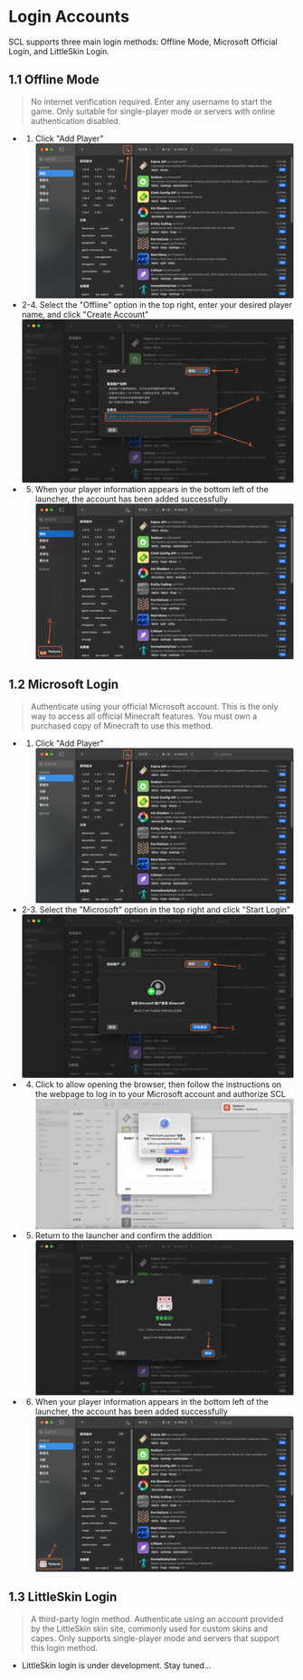 # Login Accounts
SCL supports three main login methods: Offline Mode, Microsoft Official Login, and LittleSkin Login.

## 1.1 Offline Mode
> No internet verification required. Enter any username to start the game. Only suitable for single-player mode or servers with online authentication disabled.
- 1. Click "Add Player"
![1-1_1](../../resources/register/1-1_1.png)
- 2-4. Select the "Offline" option in the top right, enter your desired player name, and click "Create Account"
![1-1_2](../../resources/register/1-1_2.png)  
- 5. When your player information appears in the bottom left of the launcher, the account has been added successfully
![1-1_3](../../resources/register/1-1_3.png)

## 1.2 Microsoft Login
> Authenticate using your official Microsoft account. This is the only way to access all official Minecraft features. You must own a purchased copy of Minecraft to use this method.
- 1. Click "Add Player"
![1-2_1_reuse](../../resources/register/1-1_1.png)
- 2-3. Select the "Microsoft" option in the top right and click "Start Login"
![1-2_2](../../resources/register/1-2_2.png)
- 4. Click to allow opening the browser, then follow the instructions on the webpage to log in to your Microsoft account and authorize SCL
![1-2_3](../../resources/register/1-2_3.png)
- 5. Return to the launcher and confirm the addition
![1-2_4](../../resources/register/1-2_4.png)
- 6. When your player information appears in the bottom left of the launcher, the account has been added successfully
![1-2_5](../../resources/register/1-2_5.png)

## 1.3 LittleSkin Login
> A third-party login method. Authenticate using an account provided by the LittleSkin skin site, commonly used for custom skins and capes. Only supports single-player mode and servers that support this login method.
- LittleSkin login is under development. Stay tuned...